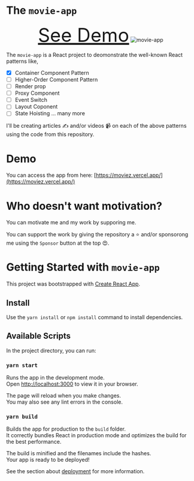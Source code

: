# The `movie-app`

<p align="center">
  <a href="https://moviez.vercel.app/" target="_blank" style="font-size:50px">See Demo<a/>
  <img src="screens/data-load-style.gif" alt="movie-app" />
</p>  

The `movie-app` is a React project to deomonstrate the well-known React patterns like,


- [X] Container Component Pattern
- [ ] Higher-Order Component Pattern
- [ ] Render prop
- [ ] Proxy Component
- [ ] Event Switch
- [ ] Layout Coponent
- [ ] State Hoisting 
... many more

I'll be creating articles ✍️ and/or videos 📹 on each of the above patterns using the code from this repository.
  
# Demo
  
You can access the app from here: [https://moviez.vercel.app/](https://moviez.vercel.app/)
  

# Who doesn't want motivation?

You can motivate me and my work by supporing me. 

You can support the work by giving the repository a ⭐ and/or sponsorong me using the `Sponsor` button at the top 😍.


# Getting Started with `movie-app`

This project was bootstrapped with [Create React App](https://github.com/facebook/create-react-app).

## Install
Use the `yarn install` or `npm install` command to install dependencies.

## Available Scripts

In the project directory, you can run:

### `yarn start`

Runs the app in the development mode.\
Open [http://localhost:3000](http://localhost:3000) to view it in your browser.

The page will reload when you make changes.\
You may also see any lint errors in the console.

### `yarn build`

Builds the app for production to the `build` folder.\
It correctly bundles React in production mode and optimizes the build for the best performance.

The build is minified and the filenames include the hashes.\
Your app is ready to be deployed!

See the section about [deployment](https://facebook.github.io/create-react-app/docs/deployment) for more information.
